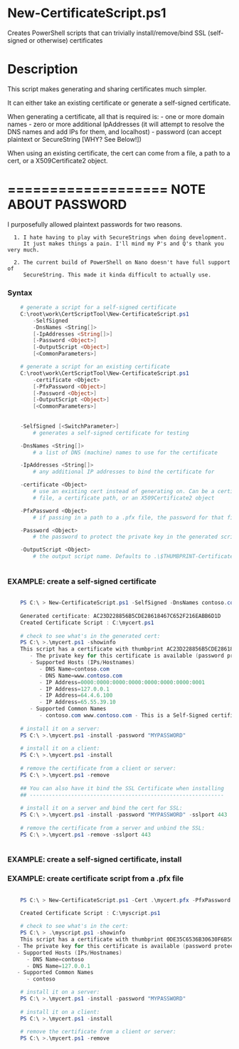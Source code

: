 # New-CertificateScript.ps1
Creates PowerShell scripts that can trivially install/remove/bind SSL (self-signed or otherwise) certificates


# Description

This script makes generating and sharing certificates much simpler. 
   
   It can either take an existing certificate or generate a self-signed 
   certificate.
   
   When generating a certificate, all that is required is:
    - one or more domain names 
    - zero or more additional IpAddresses (it will attempt to resolve the DNS 
      names and add IPs for them, and localhost) 
    - password (can accept plaintext or SecureString [WHY? See Below!])  
    
   When using an existing certificate, the cert can come from a file, a path to 
   a cert, or a X509Certificate2 object.
    
   ===================
   NOTE ABOUT PASSWORD
   ===================
   
   I purposefully allowed plaintext passwords for two reasons.

      1. I hate having to play with SecureStrings when doing development. 
         It just makes things a pain. I'll mind my P's and Q's thank you very much.
         
      2. The current build of PowerShell on Nano doesn't have full support of 
         SecureString. This made it kinda difficult to actually use.
   

### Syntax
``` powershell
    # generate a script for a self-signed certificate
    C:\root\work\CertScriptTool\New-CertificateScript.ps1 
        -SelfSigned 
        -DnsNames <String[]> 
        [-IpAddresses <String[]>] 
        [-Password <Object>] 
        [-OutputScript <Object>] 
        [<CommonParameters>]

    # generate a script for an existing certificate
    C:\root\work\CertScriptTool\New-CertificateScript.ps1 
        -certificate <Object> 
        [-PfxPassword <Object>] 
        [-Password <Object>] 
        [-OutputScript <Object>] 
        [<CommonParameters>]
    
    
    -SelfSigned [<SwitchParameter>] 
        # generates a self-signed certificate for testing

    -DnsNames <String[]>    
        # a list of DNS (machine) names to use for the certificate

    -IpAddresses <String[]> 
        # any additional IP addresses to bind the certificate for 

    -certificate <Object>   
        # use an existing cert instead of generating on. Can be a certificate 
        # file, a certificate path, or an X509Certificate2 object

    -PfxPassword <Object>
        # if passing in a path to a .pfx file, the password for that file

    -Password <Object>
        # the password to protect the private key in the generated script

    -OutputScript <Object>
        # the output script name. Defaults to .\$THUMBPRINT-Certificate.ps1
    
```

### EXAMPLE: create a self-signed certificate 
``` powershell
    
    PS C:\ > New-CertificateScript.ps1 -SelfSigned -DnsNames contoso.com, www.contoso.com -Password "MYPASSWORD" -OutputScript .\mycert.ps1 
    
    Generated certificate: AC23D228856B5CDE28618467C652F216EABB6D1D
    Created Certificate Script : C:\mycert.ps1
    
    # check to see what's in the generated cert:
    PS C:\ >.\mycert.ps1 -showinfo
    This script has a certificate with thumbprint AC23D228856B5CDE28618467C652F216EABB6D1D
       - The private key for this certificate is available (password protected)
       - Supported Hosts (IPs/Hostnames)
          - DNS Name=contoso.com
          - DNS Name=www.contoso.com
          - IP Address=0000:0000:0000:0000:0000:0000:0000:0001
          - IP Address=127.0.0.1
          - IP Address=64.4.6.100
          - IP Address=65.55.39.10
       - Supported Common Names
          - contoso.com www.contoso.com - This is a Self-Signed certificate    
    
    # install it on a server:
    PS C:\ >.\mycert.ps1 -install -password "MYPASSWORD"
    
    # install it on a client:
    PS C:\ >.\mycert.ps1 -install 
    
    # remove the certificate from a client or server:
    PS C:\ >.\mycert.ps1 -remove 
    
    ## You can also have it bind the SSL Certificate when installing 
    ## -------------------------------------------------------------
    
    # install it on a server and bind the cert for SSL:
    PS C:\ >.\mycert.ps1 -install -password "MYPASSWORD" -sslport 443
    
    # remove the certificate from a server and unbind the SSL:
    PS C:\ >.\mycert.ps1 -remove -sslport 443
    
```

### EXAMPLE: create a self-signed certificate, install


### EXAMPLE: create certificate script from a .pfx file
``` powershell
    
    PS C:\ > New-CertificateScript.ps1 -Cert .\mycert.pfx -PfxPassword "pwd4pfx" -Password "MYPASSWORD" -OutputScript .\mycert.ps1 

    Created Certificate Script : C:\myscript.ps1
    
    # check to see what's in the cert:
    PS C:\ > .\myscript.ps1 -showinfo
    This script has a certificate with thumbprint 0DE35C6536B30630F6B5CC6419B7EA0F3FCD50C2
   - The private key for this certificate is available (password protected)
   - Supported Hosts (IPs/Hostnames)
      - DNS Name=contoso
      - DNS Name=127.0.0.1
   - Supported Common Names
      - contoso

    # install it on a server:
    PS C:\ >.\mycert.ps1 -install -password "MYPASSWORD"
    
    # install it on a client:
    PS C:\ >.\mycert.ps1 -install 
    
    # remove the certificate from a client or server:
    PS C:\ >.\mycert.ps1 -remove 
```   

